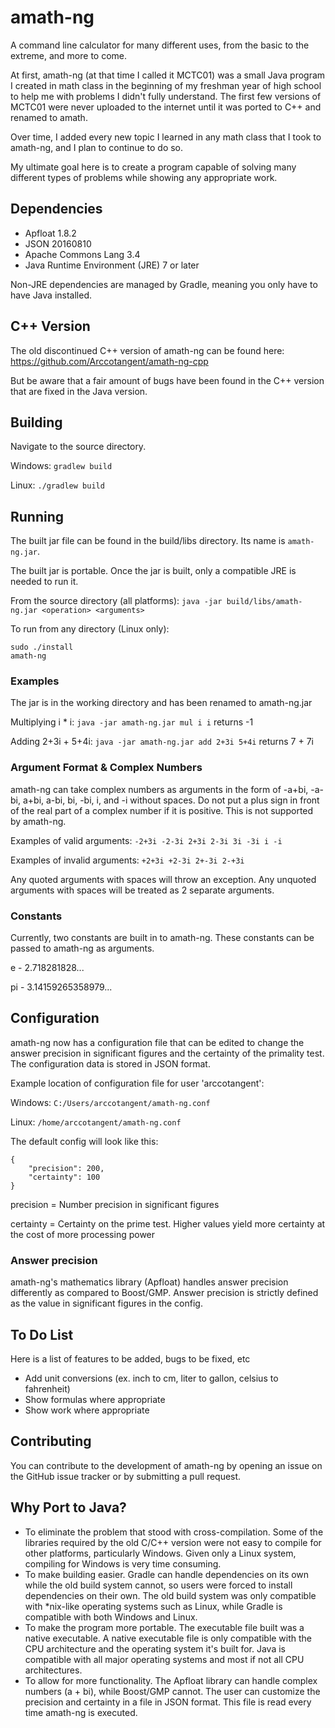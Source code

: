 # amath-ng
A command line calculator for many different uses, from the basic to the extreme, and more to come.

At first, amath-ng (at that time I called it MCTC01) was a small Java program I created in math class in the beginning of my freshman year of high school to help me with problems I didn't fully understand. The first few versions of MCTC01 were never uploaded to the internet until it was ported to C++ and renamed to amath.

Over time, I added every new topic I learned in any math class that I took to amath-ng, and I plan to continue to do so.

My ultimate goal here is to create a program capable of solving many different types of problems while showing any appropriate work.

## Dependencies

+ Apfloat 1.8.2
+ JSON 20160810
+ Apache Commons Lang 3.4
+ Java Runtime Environment (JRE) 7 or later

Non-JRE dependencies are managed by Gradle, meaning you only have to have Java installed.

## C++ Version

The old discontinued C++ version of amath-ng can be found here: https://github.com/Arccotangent/amath-ng-cpp

But be aware that a fair amount of bugs have been found in the C++ version that are fixed in the Java version.

## Building

Navigate to the source directory.

Windows: `gradlew build`

Linux: `./gradlew build`

## Running

The built jar file can be found in the build/libs directory. Its name is `amath-ng.jar`.

The built jar is portable. Once the jar is built, only a compatible JRE is needed to run it.

From the source directory (all platforms): `java -jar build/libs/amath-ng.jar <operation> <arguments>`

To run from any directory (Linux only):

```
sudo ./install
amath-ng
```

### Examples

The jar is in the working directory and has been renamed to amath-ng.jar

Multiplying i * i: `java -jar amath-ng.jar mul i i` returns -1

Adding 2+3i + 5+4i: `java -jar amath-ng.jar add 2+3i 5+4i` returns 7 + 7i

### Argument Format & Complex Numbers

amath-ng can take complex numbers as arguments in the form of -a+bi, -a-bi, a+bi, a-bi, bi, -bi, i, and -i without spaces. Do not put a plus sign in front of the real part of a complex number if it is positive. This is not supported by amath-ng.

Examples of valid arguments: `-2+3i -2-3i 2+3i 2-3i 3i -3i i -i`

Examples of invalid arguments: `+2+3i +2-3i 2+-3i 2-+3i`

Any quoted arguments with spaces will throw an exception. Any unquoted arguments with spaces will be treated as 2 separate arguments.

### Constants

Currently, two constants are built in to amath-ng. These constants can be passed to amath-ng as arguments.

e - 2.718281828...

pi - 3.14159265358979...

## Configuration

amath-ng now has a configuration file that can be edited to change the answer precision in significant figures and the certainty of the primality test. The configuration data is stored in JSON format.

Example location of configuration file for user 'arccotangent':

Windows: `C:/Users/arccotangent/amath-ng.conf`

Linux: `/home/arccotangent/amath-ng.conf`

The default config will look like this:

```
{
    "precision": 200,
    "certainty": 100
}
```

precision = Number precision in significant figures

certainty = Certainty on the prime test. Higher values yield more certainty at the cost of more processing power

### Answer precision

amath-ng's mathematics library (Apfloat) handles answer precision differently as compared to Boost/GMP. Answer precision is strictly defined as the value in significant figures in the config.

## To Do List

Here is a list of features to be added, bugs to be fixed, etc

+ Add unit conversions (ex. inch to cm, liter to gallon, celsius to fahrenheit)
+ Show formulas where appropriate
+ Show work where appropriate

## Contributing

You can contribute to the development of amath-ng by opening an issue on the GitHub issue tracker or by submitting a pull request.

## Why Port to Java?

+ To eliminate the problem that stood with cross-compilation. Some of the libraries required by the old C/C++ version were not easy to compile for other platforms, particularly Windows. Given only a Linux system, compiling for Windows is very time consuming.
+ To make building easier. Gradle can handle dependencies on its own while the old build system cannot, so users were forced to install dependencies on their own. The old build system was only compatible with \*nix-like operating systems such as Linux, while Gradle is compatible with both Windows and Linux.
+ To make the program more portable. The executable file built was a native executable. A native executable file is only compatible with the CPU architecture and the operating system it's built for. Java is compatible with all major operating systems and most if not all CPU architectures.
+ To allow for more functionality. The Apfloat library can handle complex numbers (a + bi), while Boost/GMP cannot. The user can customize the precision and certainty in a file in JSON format. This file is read every time amath-ng is executed.
